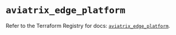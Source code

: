 # `aviatrix_edge_platform`

Refer to the Terraform Registry for docs: [`aviatrix_edge_platform`](https://registry.terraform.io/providers/aviatrixsystems/aviatrix/8.1.10/docs/resources/edge_platform).
